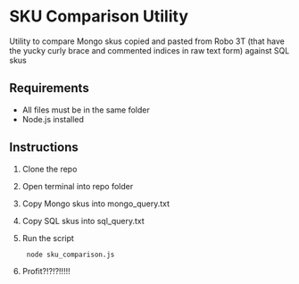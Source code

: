 # SKU Comparison Utility

Utility to compare Mongo skus copied and pasted from Robo 3T (that have the yucky curly brace and commented indices in raw text form) against SQL skus

## Requirements

- All files must be in the same folder
- Node.js installed

## Instructions

1. Clone the repo
2. Open terminal into repo folder
3. Copy Mongo skus into mongo_query.txt
4. Copy SQL skus into sql_query.txt
5. Run the script

   ```shell
    node sku_comparison.js
   ```

6. Profit?!?!?!!!!!